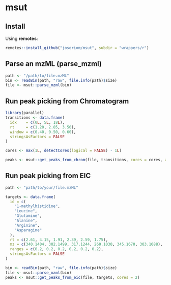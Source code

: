 # msut

## Install

Using **remotes**:

```r
remotes::install_github("josoriom/msut", subdir = "wrappers/r")
```

## Parse an mzML (parse_mzml)

```r
path <- "/path/to/file.mzML"
bin <- readBin(path, "raw", file.info(path)$size)
file <- msut::parse_mzml(bin)
```

## Run peak picking from Chromatogram

```r
library(parallel)
transitions <- data.frame(
  idx    = c(0L, 5L, 18L),
  rt     = c(1.20, 2.85, 3.50),
  window = c(0.40, 0.50, 0.60),
  stringsAsFactors = FALSE
)

cores <- max(1L, detectCores(logical = FALSE) - 1L)

peaks <- msut::get_peaks_from_chrom(file, transitions, cores = cores, auto_noise = FALSE)
```

## Run peak picking from EIC

```r
path <- "path/to/your/file.mzML"

targets <- data.frame(
  id = c(
    "1-methylhistidine",
    "Leucine",
    "Glutamine",
    "Alanine",
    "Arginine",
    "Asparagine"
  ),
  rt = c(2.61, 4.15, 1.91, 2.39, 2.59, 1.75),
  mz = c(340.1404, 302.1499, 317.1244, 260.1030, 345.1670, 303.1088),
  ranges = c(0.2, 0.2, 0.2, 0.2, 0.2, 0.2),
  stringsAsFactors = FALSE
)

bin <- readBin(path, "raw", file.info(path)$size)
file <- msut::parse_mzml(bin)
peaks <- msut::get_peaks_from_eic(file, targets, cores = 2)
```

